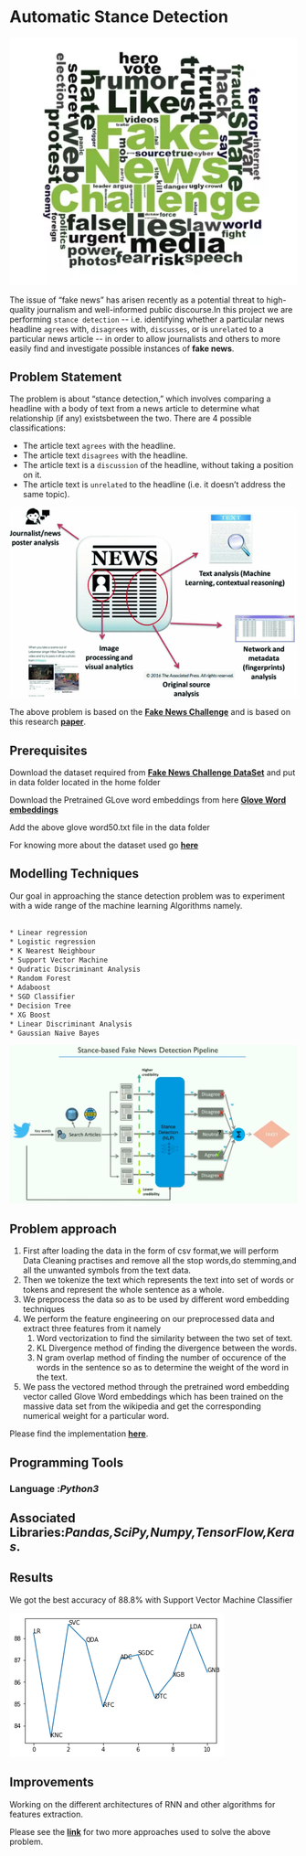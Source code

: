 # Automatic Stance Detection
![](/images/fake.png)

The issue of “fake news” has arisen recently as a potential threat to high-quality
journalism and well-informed public discourse.In this project we are performing
`stance detection` -- i.e. identifying whether a particular news headline `agrees`
with, `disagrees` with, `discusses`, or is `unrelated` to a particular news article -- in
order to allow journalists and others to more easily find and investigate possible
instances of **fake news**.

## Problem Statement

The problem is about “stance detection,” which involves comparing a headline with a body of text
from a news article to determine what relationship (if any) existsbetween the two. There are 4
possible classifications:
* The article text `agrees` with the headline.  
* The article text `disagrees` with the headline.  
* The article text is a `discussion` of the headline, without taking a position on it.  
* The article text is `unrelated` to the headline (i.e. it doesn’t address the same topic).  

![](/images/fake_news_challenge.png)

The above problem is based on the **[Fake News Challenge](http://www.fakenewschallenge.org/)** and is based on this research **[paper](https://web.stanford.edu/class/archive/cs/cs224n/cs224n.1174/reports/2760230.pdf)**.

## Prerequisites
Download the dataset required from **[Fake News Challenge DataSet](https://github.com/FakeNewsChallenge/fnc-1)**
and put in data folder located in the home folder  

Download the Pretrained GLove word embeddings from here **[Glove Word embeddings](https://www.kaggle.com/rtatman/glove-global-vectors-for-word-representation#glove.6B.50d.txt)**

Add the above glove word50.txt file in the data folder

For knowing more about the dataset used go **[here](https://github.com/Abhinav1004/Fake-News-Stance-Detection/blob/master/data/AbouttheDataset.md)**

## Modelling Techniques
Our goal in approaching the stance detection problem was to experiment with a wide range of the machine learning Algorithms namely.
```

* Linear regression  
* Logistic regression  
* K Nearest Neighbour  
* Support Vector Machine  
* Qudratic Discriminant Analysis  
* Random Forest  
* Adaboost  
* SGD Classifier  
* Decision Tree  
* XG Boost  
* Linear Discriminant Analysis  
* Gaussian Naive Bayes  

```
![](/images/techniques_fake_news.png)


## Problem approach
1. First after loading the data in the form of csv format,we will perform
Data Cleaning practises and remove all the stop words,do
stemming,and all the unwanted symbols from the text data.
2. Then we tokenize the text which represents the text into set of words
or tokens and represent the whole sentence as a whole.
3. We preprocess the data so as to be used by different word
embedding techniques   
4. We perform the feature engineering on our preprocessed data and
extract three features from it namely   
      1. Word vectorization to find the similarity between the two set of
          text.   
      2. KL Divergence method of finding the divergence between the
          words.   
      3. N gram overlap method of finding the number of occurence of
        the words in the sentence so as to determine the weight of the
        word in the text.   
5. We pass the vectored method through the pretrained word embedding
vector called Glove Word embeddings which has been trained on the
massive data set from the wikipedia and get the corresponding numerical
weight for a particular word.   


Please find the implementation **[here](/Stance_Detection.ipynb)**.

## Programming Tools   
### Language :*Python3*  
## Associated Libraries:*Pandas,SciPy,Numpy,TensorFlow,Keras*.  


## Results

We got the best accuracy of 88.8% with Support Vector Machine Classifier

![](images/comparison.png)

## Improvements

Working on the different architectures of RNN and other algorithms for features extraction.

Please see the **[link](https://github.com/stance-detection)** for two more approaches used to solve the above problem.
